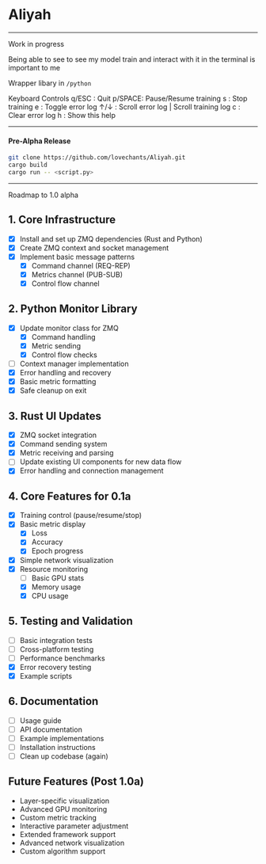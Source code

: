 # Aliyah

---

Work in progress 

Being able to see to see my model train and interact with it in the terminal is important to me 

Wrapper libary in `/python`


Keyboard Controls 
q/ESC : Quit
p/SPACE: Pause/Resume training
s     : Stop training
e     : Toggle error log
↑/↓   : Scroll error log | Scroll training log 
c     : Clear error log
h     : Show this help

---

#### Pre-Alpha Release 

```bash 
git clone https://github.com/lovechants/Aliyah.git 
cargo build 
cargo run -- <script.py>
```
---


Roadmap to 1.0 alpha 

## 1. Core Infrastructure
- [x] Install and set up ZMQ dependencies (Rust and Python)
- [x] Create ZMQ context and socket management
- [x] Implement basic message patterns
  - [x] Command channel (REQ-REP)
  - [x] Metrics channel (PUB-SUB)
  - [x] Control flow channel

## 2. Python Monitor Library
- [x] Update monitor class for ZMQ
  - [x] Command handling
  - [x] Metric sending
  - [x] Control flow checks
- [ ] Context manager implementation
- [x] Error handling and recovery
- [x] Basic metric formatting
- [x] Safe cleanup on exit

## 3. Rust UI Updates
- [x] ZMQ socket integration
- [x] Command sending system
- [x] Metric receiving and parsing
- [ ] Update existing UI components for new data flow
- [x] Error handling and connection management

## 4. Core Features for 0.1a
- [x] Training control (pause/resume/stop)
- [x] Basic metric display
  - [x] Loss
  - [x] Accuracy
  - [x] Epoch progress
- [x] Simple network visualization
- [x] Resource monitoring
  - [ ] Basic GPU stats
  - [x] Memory usage
  - [x] CPU usage

## 5. Testing and Validation
- [ ] Basic integration tests
- [ ] Cross-platform testing
- [ ] Performance benchmarks
- [x] Error recovery testing
- [x] Example scripts

## 6. Documentation
- [ ] Usage guide
- [ ] API documentation
- [ ] Example implementations
- [ ] Installation instructions
- [ ] Clean up codebase (again)

## Future Features (Post 1.0a)
- Layer-specific visualization
- Advanced GPU monitoring
- Custom metric tracking
- Interactive parameter adjustment
- Extended framework support
- Advanced network visualization
- Custom algorithm support
